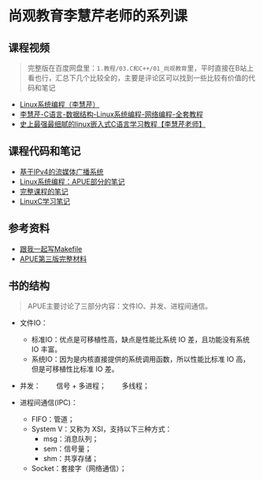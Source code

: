 # 尚观教育李慧芹老师的系列课

## 课程视频
> 完整版在百度网盘里：`1.教程/03.C和C++/01_尚观教育`里，平时直接在B站上看也行，汇总下几个比较全的，主要是评论区可以找到一些比较有价值的代码和笔记

+ [Linux系统编程（李慧芹）](https://www.bilibili.com/video/BV1yJ411S7r6)
+ [李慧芹-C语言-数据结构-Linux系统编程-网络编程-全套教程](https://www.bilibili.com/video/BV1yJ411S7r6)
+ [史上最强最细腻的linux嵌入式C语言学习教程【李慧芹老师】](https://www.bilibili.com/video/BV18p4y167Md)

## 课程代码和笔记
+ [基于IPv4的流媒体广播系统](https://github.com/missFuture/IPv4_streaming_media)
+ [Linux系统编程：APUE部分的笔记](https://www.cnblogs.com/0xcafebabe/tag/APUE/)
+ [完整课程的笔记](https://github.com/impact-eintr/LinuxC)
+ [LinuxC学习笔记](https://blog.csdn.net/m0_46152793)

## 参考资料
+ [跟我一起写Makefile](https://seisman.github.io/how-to-write-makefile/index.html)
+ [APUE第三版完整材料](https://github.com/Lincheng1993/apue)

## 书的结构
> APUE主要讨论了三部分内容：文件IO、并发、进程间通信。

+ 文件IO：
  + 标准IO：优点是可移植性高，缺点是性能比系统 IO 差，且功能没有系统 IO 丰富。
  + 系统IO：因为是内核直接提供的系统调用函数，所以性能比标准 IO 高，但是可移植性比标准 IO 差。

+ 并发：
　　信号 + 多进程；
　　多线程；

+ 进程间通信(IPC)：
  + FIFO：管道；
  + System V：又称为 XSI，支持以下三种方式：
    + msg：消息队列；
    + sem：信号量；
    + shm：共享存储；
  + Socket：套接字（网络通信）；